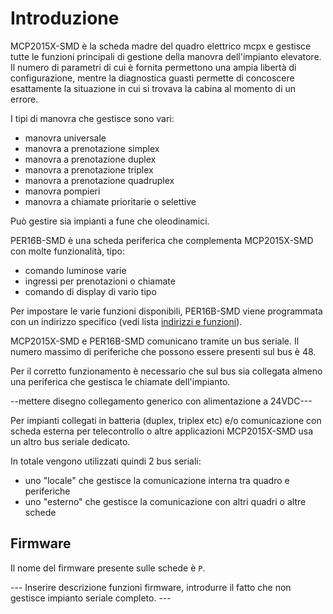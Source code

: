 # Introduzione

MCP2015X-SMD è la scheda madre del quadro elettrico mcpx e gestisce tutte le funzioni principali di gestione della manovra
dell'impianto elevatore.
Il numero di parametri di cui è fornita permettono una ampia libertà di configurazione, mentre la diagnostica guasti permette di concoscere esattamente la situazione in cui
si trovava la cabina al momento di un errore.

I tipi di manovra che gestisce sono vari:
*   manovra universale
*   manovra a prenotazione simplex
*   manovra a prenotazione duplex
*   manovra a prenotazione triplex
*   manovra a prenotazione quadruplex
*   manovra pompieri
*   manovra a chiamate prioritarie o selettive

Può gestire sia impianti a fune che oleodinamici.

PER16B-SMD è una scheda periferica che complementa MCP2015X-SMD con molte funzionalità, tipo:
*   comando luminose varie
*   ingressi per prenotazioni o chiamate
*   comando di display di vario tipo

Per impostare le varie funzioni disponibili, PER16B-SMD viene programmata con un indirizzo specifico (vedi lista [indirizzi e funzioni](periferiche/indirizzi.md)).

MCP2015X-SMD e PER16B-SMD comunicano tramite un bus seriale. Il numero massimo di periferiche che possono essere presenti sul bus è 48.

Per il corretto funzionamento è necessario che sul bus sia collegata almeno una periferica che gestisca le chiamate dell'impianto.

--mettere disegno collegamento generico con alimentazione a 24VDC---

Per impianti collegati in batteria (duplex, triplex etc) e/o comunicazione con scheda esterna per telecontrollo o altre applicazioni MCP2015X-SMD usa un altro bus seriale dedicato.

In totale vengono utilizzati quindi 2 bus seriali:

* uno "locale" che gestisce la comunicazione interna tra quadro e periferiche
* uno "esterno" che gestisce la comunicazione con altri quadri o altre schede

## Firmware

Il nome del firmware presente sulle schede è `P`.

--- Inserire descrizione funzioni firmware, introdurre il fatto che non gestisce impianto seriale completo. ---
